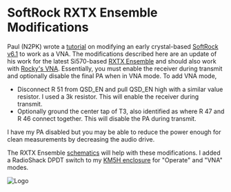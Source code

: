 # SoftRock RXTX Ensemble Modifications #

Paul (N2PK) wrote a [tutorial](http://www.dxatlas.com/rocky/Files/Rocky_VNA_v1c.pdf) on modifying an early crystal-based [SoftRock v6.1](http://www.qrpradio.org/pub/softrocks/manuals/softrock%20v6.1%20rxtx) to work as a VNA. The modifications described here are an update of his work for the latest Si570-based [RXTX Ensemble](http://fivedash.com/) and should also work with [Rocky's VNA](http://www.dxatlas.com/rocky/Advanced.asp). Essentially, you must enable the receiver during transmit and optionally disable the final PA when in VNA mode. To add VNA mode,

  * Disconnect R 51 from QSD\_EN and pull QSD\_EN high with a similar value resistor. I used a 3k resistor. This will enable the receiver during transmit.
  * Optionally ground the center tap of T3, also identified as where R 47 and R 46 connect together. This will disable the PA during transmit.

I have my PA disabled but you may be able to reduce the power enough for clean measurements by decreasing the audio drive.

The RXTX Ensemble [schematics](http://www.wb5rvz.org) will help with these modifications. I added a RadioShack DPDT switch to my [KM5H enclosure](http://km5h.softrockradio.org/) for "Operate" and "VNA" modes.


<img src='http://pysdrvna.googlecode.com/files/vnamod.jpg' alt='Logo' />